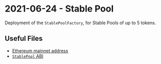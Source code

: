 # 2021-06-24 - Stable Pool

Deployment of the `StablePoolFactory`, for Stable Pools of up to 5 tokens.

## Useful Files

- [Ethereum mainnet address](./outputs/mainnet.json)
- [`StablePool` ABI](./abi/StablePool.json)

